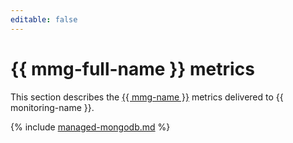 ```yaml
---
editable: false
---
```


# {{ mmg-full-name }} metrics


This section describes the [{{ mmg-name }}](../../managed-mongodb/) metrics delivered to {{ monitoring-name }}.

{% include [managed-mongodb.md](../../_includes/monitoring/metrics-ref/managed-mongodb.md) %}